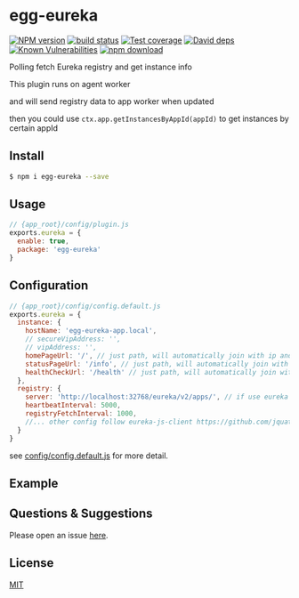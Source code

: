 # egg-eureka

[![NPM version][npm-image]][npm-url]
[![build status][travis-image]][travis-url]
[![Test coverage][codecov-image]][codecov-url]
[![David deps][david-image]][david-url]
[![Known Vulnerabilities][snyk-image]][snyk-url]
[![npm download][download-image]][download-url]

[npm-image]: https://img.shields.io/npm/v/egg-eureka.svg?style=flat-square
[npm-url]: https://npmjs.org/package/egg-eureka
[travis-image]: https://img.shields.io/travis/eggjs/egg-eureka.svg?style=flat-square
[travis-url]: https://travis-ci.org/eggjs/egg-eureka
[codecov-image]: https://img.shields.io/codecov/c/github/eggjs/egg-eureka.svg?style=flat-square
[codecov-url]: https://codecov.io/github/eggjs/egg-eureka?branch=master
[david-image]: https://img.shields.io/david/eggjs/egg-eureka.svg?style=flat-square
[david-url]: https://david-dm.org/eggjs/egg-eureka
[snyk-image]: https://snyk.io/test/npm/egg-eureka/badge.svg?style=flat-square
[snyk-url]: https://snyk.io/test/npm/egg-eureka
[download-image]: https://img.shields.io/npm/dm/egg-eureka.svg?style=flat-square
[download-url]: https://npmjs.org/package/egg-eureka

Polling fetch Eureka registry and get instance info

This plugin runs on agent worker

and will send registry data to app worker when updated

then you could use `ctx.app.getInstancesByAppId(appId)` to get instances by certain appId

## Install

```bash
$ npm i egg-eureka --save
```

## Usage

```js
// {app_root}/config/plugin.js
exports.eureka = {
  enable: true,
  package: 'egg-eureka'
}
```

## Configuration

```js
// {app_root}/config/config.default.js
exports.eureka = {
  instance: {
    hostName: 'egg-eureka-app.local',
    // secureVipAddress: '',  
    // vipAddress: '',
    homePageUrl: '/', // just path, will automatically join with ip and port or hostname if given
    statusPageUrl: '/info', // just path, will automatically join with ip and port or hostname if given
    healthCheckUrl: '/health' // just path, will automatically join with ip and port or hostname if given
  },
  registry: {
    server: 'http://localhost:32768/eureka/v2/apps/', // if use eureka cluster, then pass an (Array<url>, or String split by ',') eg: ['eureka1host/path','eureka2/path] or 'eureka1host/path, eureka2host/path'
    heartbeatInterval: 5000,
    registryFetchInterval: 1000,
    //... other config follow eureka-js-client https://github.com/jquatier/eureka-js-client#advanced-configuration-options
  }
}
```

see [config/config.default.js](config/config.default.js) for more detail.

## Example



## Questions & Suggestions

Please open an issue [here](https://github.com/eggjs/egg/issues).

## License

[MIT](LICENSE)
